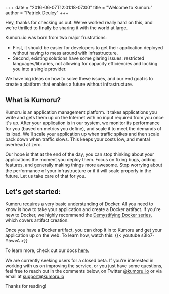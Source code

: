 +++
date = "2016-06-07T12:01:18-07:00"
title = "Welcome to Kumoru"
author = "Patrick Deuley"
+++

Hey, thanks for checking us out. We've worked really hard on this, and we're thrilled to finally be sharing it with the world at large.

Kumoru.io was born from two major frustrations:

* First, it should be easier for developers to get their application deployed without having to mess around with infrastructure.
* Second, existing solutions have some glaring issues: restricted languages/libraries, not allowing for capacity efficiencies and locking you into a single provider.

We have big ideas on how to solve these issues, and our end goal is to create a platform that enables a future without infrastructure.

## What is Kumoru?

Kumoru is an application management platform. It takes applications you write and gets them up on the Internet with no input required from you once it's up. After your application is in our system, we monitor its performance for you (based on metrics you define), and scale it to meet the demands of its load. We'll scale your application up when traffic spikes and then scale back down when traffic slows. This keeps your costs low, and mental overhead at zero.

Our hope is that at the end of the day, you can stop thinking about your applications the moment you deploy them. Focus on fixing bugs, adding features, and generally making things more awesome. Stop worrying about the performance of your infrastructure or if it will scale properly in the future. Let us take care of that for you.

## Let's get started:

Kumoru requires a very basic understanding of Docker. All you need to know is how to take your application and create a Docker artifact. If you're new to Docker, we highly recommend the <a class="k-blue link" href="https://www.youtube.com/embed/pGYAg7TMmp0"> Demystifying Docker series</a>, which covers artifact creation.

Once you have a Docker artifact, you can drop it in to Kumoru and get your application up on the web. To learn how, watch this:
{{< youtube s3Io7-Y5wvA >}}

To learn more, check out our docs <a class="k-blue link" href="http://docs.kumoru.io">here.</a>

We are currently seeking users for a closed beta. If you're interested in working with us on improving the service, or you just have some questions, feel free to reach out in the comments below, on Twitter <a class="k-blue link" href="https://twitter.com/kumoru_io">@kumoru_io</a> or via email at <a class="k-blue link" href="mailto:support@kumoru.io">support@kumoru.io</a>

Thanks for reading!

